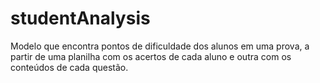 # studentAnalysis
Modelo que encontra pontos de dificuldade dos alunos em uma prova, a partir de uma planilha com os acertos de cada aluno e outra com os conteúdos de cada questão.
